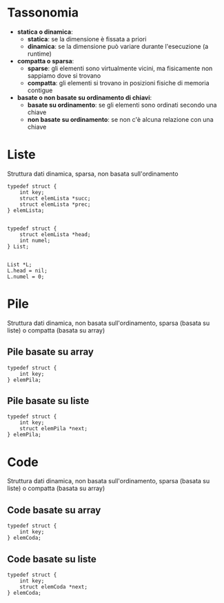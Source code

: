 # Tassonomia
- **statica o dinamica**:
    - **statica**: se la dimensione è fissata a priori
    - **dinamica**: se la dimensione può variare durante l'esecuzione (a runtime)
- **compatta o sparsa**:
    - **sparse**: gli elementi sono virtualmente vicini, ma fisicamente non sappiamo dove si trovano
  - **compatta**: gli elementi si trovano in posizioni fisiche di memoria contigue
- **basate o non basate su ordinamento di chiavi**:
    - **basate su ordinamento**: se gli elementi sono ordinati secondo una chiave
    - **non basate su ordinamento**: se non c'è alcuna relazione con una chiave

# Liste
Struttura dati dinamica, sparsa, non basata sull'ordinamento

```pseudocode
typedef struct {
    int key;
    struct elemLista *succ;
    struct elemLista *prec;
} elemLista;


typedef struct {
    struct elemLista *head;
    int numel;
} List;


List *L;
L.head = nil;
L.numel = 0;
```

# Pile
Struttura dati dinamica, non basata sull'ordinamento, sparsa (basata su liste) o compatta (basata su array)

## Pile basate su array
```pseudocode
typedef struct {
    int key;
} elemPila;
```

## Pile basate su liste
```pseudocode
typedef struct {
    int key;
    struct elemPila *next;
} elemPila;
```

# Code
Struttura dati dinamica, non basata sull'ordinamento, sparsa (basata su liste) o compatta (basata su array)

## Code basate su array
```pseudocode
typedef struct {
    int key;
} elemCoda;
```

## Code basate su liste
```pseudocode
typedef struct {
    int key;
    struct elemCoda *next;
} elemCoda;
```